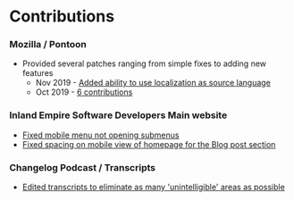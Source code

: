 # Contributions

### Mozilla / Pontoon
 * Provided several patches ranging from simple fixes to adding new features
   * Nov 2019 - [Added ability to use localization as source language](https://github.com/mozilla/pontoon/commits?author=abowler2&since=2019-11-01&until=2019-11-29)
   * Oct 2019 - [6 contributions](https://github.com/mozilla/pontoon/commits?author=abowler2&since=2019-10-01&until=2019-11-01)

### Inland Empire Software Developers Main website
 * [Fixed mobile menu not opening submenus](https://github.com/inland-empire-software-development/main/commits?author=abowler2&since=2019-11-01&until=2019-11-15)
 * [Fixed spacing on mobile view of homepage for the Blog post section](https://github.com/inland-empire-software-development/main/pull/83)
 
### Changelog Podcast / Transcripts
 * [Edited transcripts to eliminate as many 'unintelligible' areas as possible](https://github.com/thechangelog/transcripts/commits?author=abowler2&since=2019-10-08&until=2019-10-09)
